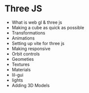 # Three JS

- What is web gl & three js
- Making a cube as quick as possible
- Transformations
- Animations
- Setting up vite for three js
- Making responsive
- Orbit controls
- Geometies
- Textures
- Materials
- lil-gui
- lights
- Adding 3D Models